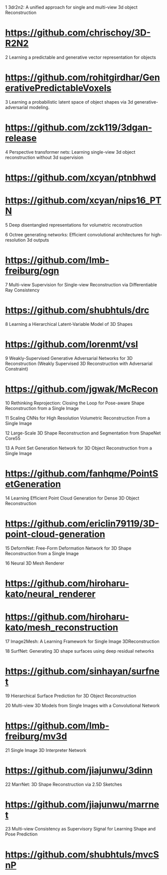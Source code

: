 1 3dr2n2: A unified approach for single and multi-view 3d object Reconstruction
# https://github.com/chrischoy/3D-R2N2

2 Learning a predictable and generative vector representation for objects
# https://github.com/rohitgirdhar/GenerativePredictableVoxels

3 Learning a probabilistic latent space of object shapes via 3d generative-adversarial modeling.
# https://github.com/zck119/3dgan-release

4 Perspective transformer nets: Learning single-view 3d object reconstruction without 3d supervision
# https://github.com/xcyan/ptnbhwd
# https://github.com/xcyan/nips16_PTN

5 Deep disentangled representations for volumetric reconstruction

6 Octree generating networks: Efficient convolutional architectures for high-resolution 3d outputs
# https://github.com/lmb-freiburg/ogn

7 Multi-view Supervision for Single-view Reconstruction via Differentiable Ray Consistency
# https://github.com/shubhtuls/drc

8 Learning a Hierarchical Latent-Variable Model of 3D Shapes
# https://github.com/lorenmt/vsl

9 Weakly-Supervised Generative Adversarial Networks for 3D Reconstruction
(Weakly Supervised 3D Reconstruction with Adversarial Constraint)
# https://github.com/jgwak/McRecon

10 Rethinking Reprojection: Closing the Loop for Pose-aware Shape Reconstruction from a Single Image

11 Scaling CNNs for High Resolution Volumetric Reconstruction From a Single Image

12 Large-Scale 3D Shape Reconstruction and Segmentation from ShapeNet Core55

13 A Point Set Generation Network for 3D Object Reconstruction from a Single Image
# https://github.com/fanhqme/PointSetGeneration

14 Learning Efficient Point Cloud Generation for Dense 3D Object Reconstruction
# https://github.com/ericlin79119/3D-point-cloud-generation

15 DeformNet: Free-Form Deformation Network for 3D Shape Reconstruction from a Single Image

16 Neural 3D Mesh Renderer
# https://github.com/hiroharu-kato/neural_renderer
# https://github.com/hiroharu-kato/mesh_reconstruction

17 Image2Mesh: A Learning Framework for Single Image 3DReconstruction

18 SurfNet: Generating 3D shape surfaces using deep residual networks
# https://github.com/sinhayan/surfnet

19 Hierarchical Surface Prediction for 3D Object Reconstruction

20 Multi-view 3D Models from Single Images with a Convolutional Network 
# https://github.com/lmb-freiburg/mv3d

21 Single Image 3D Interpreter Network 
# https://github.com/jiajunwu/3dinn

22 MarrNet: 3D Shape Reconstruction via 2.5D Sketches 
# https://github.com/jiajunwu/marrnet

23 Multi-view Consistency as Supervisory Signal for Learning Shape and Pose Prediction
# https://github.com/shubhtuls/mvcSnP
